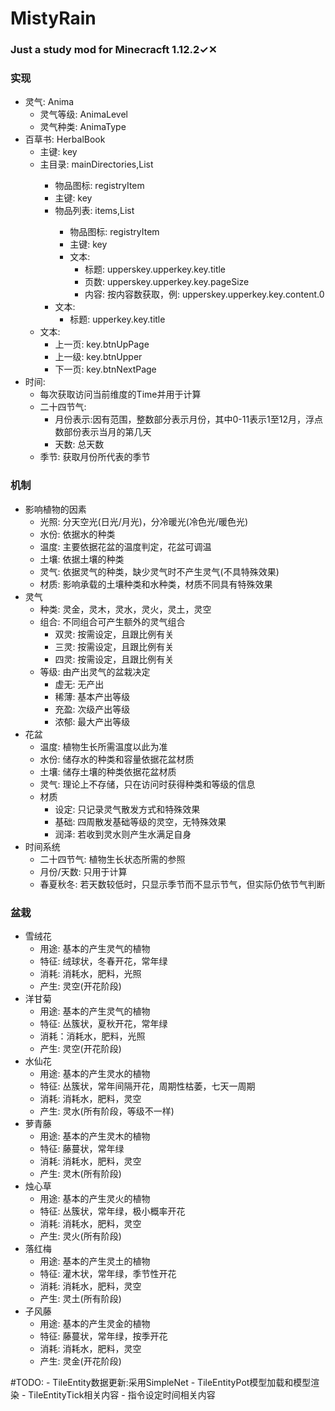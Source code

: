 # MistyRain
### Just a study mod for Minecracft 1.12.2✓✕

### 实现
- 灵气: Anima
	- 灵气等级: AnimaLevel
	- 灵气种类: AnimaType
- 百草书: HerbalBook
	- 主键: key
	- 主目录: mainDirectories,List<Directory>
		- 物品图标: registryItem
		- 主键: key
		- 物品列表: items,List<Items>
			- 物品图标: registryItem
			- 主键: key
			- 文本:
				- 标题: upperskey.upperkey.key.title
				- 页数: upperskey.upperkey.key.pageSize
				- 内容: 按内容数获取，例: upperskey.upperkey.key.content.0
		- 文本:
			- 标题: upperkey.key.title
	- 文本:
		- 上一页: key.btnUpPage
		- 上一级: key.btnUpper
		- 下一页: key.btnNextPage
- 时间:
	- 每次获取访问当前维度的Time并用于计算
	- 二十四节气:
		- 月份表示:因有范围，整数部分表示月份，其中0-11表示1至12月，浮点数部份表示当月的第几天
		- 天数: 总天数
	- 季节: 获取月份所代表的季节


### 机制
- 影响植物的因素
	- 光照: 分天空光(日光/月光)，分冷暖光(冷色光/暖色光)
	- 水份: 依据水的种类
	- 温度: 主要依据花盆的温度判定，花盆可调温
	- 土壤: 依据土壤的种类
	- 灵气: 依据灵气的种类，缺少灵气时不产生灵气(不具特殊效果)
	- 材质: 影响承载的土壤种类和水种类，材质不同具有特殊效果
- 灵气
	- 种类: 灵金，灵木，灵水，灵火，灵土，灵空
	- 组合: 不同组合可产生额外的灵气组合
		- 双灵: 按需设定，且跟比例有关
		- 三灵: 按需设定，且跟比例有关
		- 四灵: 按需设定，且跟比例有关
	- 等级: 由产出灵气的盆栽决定
		- 虚无: 无产出
		- 稀薄: 基本产出等级
		- 充盈: 次级产出等级
		- 浓郁: 最大产出等级
- 花盆
	- 温度: 植物生长所需温度以此为准
	- 水份: 储存水的种类和容量依据花盆材质
	- 土壤: 储存土壤的种类依据花盆材质
	- 灵气: 理论上不存储，只在访问时获得种类和等级的信息
	- 材质
		- 设定: 只记录灵气散发方式和特殊效果
		- 基础: 四周散发基础等级的灵空，无特殊效果
		- 润泽: 若收到灵水则产生水满足自身
- 时间系统
	- 二十四节气: 植物生长状态所需的参照
	- 月份/天数: 只用于计算
	- 春夏秋冬: 若天数较低时，只显示季节而不显示节气，但实际仍依节气判断


### 盆栽
- 雪绒花
	- 用途: 基本的产生灵气的植物
	- 特征: 绒球状，冬春开花，常年绿
	- 消耗: 消耗水，肥料，光照
	- 产生: 灵空(开花阶段)
- 洋甘菊
	- 用途: 基本的产生灵气的植物
	- 特征: 丛簇状，夏秋开花，常年绿
	- 消耗：消耗水，肥料，光照
	- 产生: 灵空(开花阶段)
- 水仙花
	- 用途: 基本的产生灵水的植物
	- 特征: 丛簇状，常年间隔开花，周期性枯萎，七天一周期
	- 消耗: 消耗水，肥料，灵空
	- 产生: 灵水(所有阶段，等级不一样)
- 萝青藤
	- 用途: 基本的产生灵木的植物
	- 特征: 藤蔓状，常年绿
	- 消耗: 消耗水，肥料，灵空
	- 产生: 灵木(所有阶段)
- 烛心草
	- 用途: 基本的产生灵火的植物
	- 特征: 丛簇状，常年绿，极小概率开花
	- 消耗: 消耗水，肥料，灵空
	- 产生: 灵火(所有阶段)
- 落红梅
	- 用途: 基本的产生灵土的植物
	- 特征: 灌木状，常年绿，季节性开花
	- 消耗: 消耗水，肥料，灵空
	- 产生: 灵土(所有阶段)
- 子风藤
	- 用途: 基本的产生灵金的植物
	- 特征: 藤蔓状，常年绿，按季开花
	- 消耗: 消耗水，肥料，灵空
	- 产生: 灵金(开花阶段)

#TODO:
	- TileEntity数据更新:采用SimpleNet
	- TileEntityPot模型加载和模型渲染
	- TileEntityTick相关内容
	- 指令设定时间相关内容